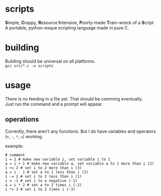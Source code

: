# scripts
**S**imple, **C**rappy, **R**esource **I**ntensive, **P**oorly-made **T**rain-wreck of a **S**cript  
A portable, python-esque scripting language made in pure C.

# building
Building should be universal on all platforms.  
`gcc src/*.c -o scripts`  

# usage
There is no feeding in a file yet. That should be comming eventually.  
Just run the command and a prompt will appear.

## operations  
Currently, there aren't any functions. But I do have variables and operators (`+`, `-`, `*`, `=`) working.  
  
example:  
```
# comment
i = 1 # make new variable i, set variable i to 1
a = i + 1 # make new variable a, set variable a to 1 more than i (2)
i += 2 # set i to 2 more than i (3)
a = i - 1 # set a to 1 less than i (2)
i -= 2 # set i to 2 less than i (1)
i = -1 # set i to a negative (-1)
a = i * 2 # set a to 2 times i (-2)
i *= 3 # set i to 2 times i (-3)
```